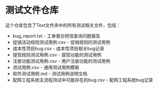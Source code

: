 # 测试文件仓库

这个仓库包含了Text文件夹中的所有测试相关文件，包括：

- bug_report.txt - 工单督办短信查询问题报告
- 促销活动规则测试用例.csv - 促销规则的测试用例
- 成本性项目bug.csv - 成本性项目相关bug记录
- 提现规则测试用例.csv - 提现功能的测试用例
- 注册功能测试用例.csv - 用户注册功能的测试用例
- 测试用例.csv - 通用测试用例模板
- 软件测试用例.md - 测试用例说明文档
- 配网工程系统主流程测试中可能存在的bug.csv - 配网工程系统bug记录
